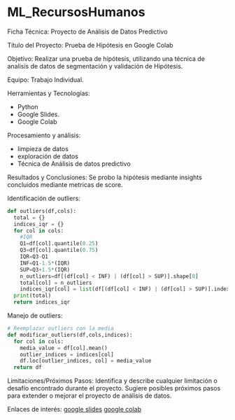 # ML_RecursosHumanos

Ficha Técnica: Proyecto de Análisis de Datos Predictivo

Título del Proyecto: Prueba de Hipótesis en Google Colab

Objetivo:
Realizar una prueba de hipótesis, utilizando una técnica de analisis de datos de segmentación y validación de Hipótesis.

Equipo:
Trabajo Individual.

Herramientas y Tecnologías:
- Python
- Google Slides.
- Google Colab

Procesamiento y análisis:
- limpieza de datos
- exploración de datos
- Técnica de Análisis de datos predictivo
  
Resultados y Conclusiones:
Se probo la hipótesis mediante insights concluidos mediante metricas de score.

Identificación de outliers:

```python
def outliers(df,cols):
  total = {}
  indices_iqr = {}
  for col in cols:
    #IQR
    Q1=df[col].quantile(0.25)
    Q3=df[col].quantile(0.75)
    IQR=Q3-Q1
    INF=Q1-1.5*(IQR)
    SUP=Q3+1.5*(IQR)
    n_outliers=df[(df[col] < INF) | (df[col] > SUP)].shape[0]
    total[col] = n_outliers
    indices_iqr[col] = list(df[(df[col] < INF) | (df[col] > SUP)].index)
  print(total)
  return indices_iqr
```

Manejo de outliers:

```python
# Reemplazar outliers con la media
def modificar_outliers(df,cols,indices):
  for col in cols:
    media_value = df[col].mean()
    outlier_indices = indices[col]
    df.loc[outlier_indices, col] = media_value
  return df
```



Limitaciones/Próximos Pasos:
Identifica y describe cualquier limitación o desafío encontrado durante el proyecto.
Sugiere posibles próximos pasos para extender o mejorar el proyecto de análisis de datos.

Enlaces de interés:
[google slides](https://docs.google.com/presentation/d/18w-sUDPOgsIeiKR9T8BsRMs_BPv5BhhacqgVicb1O3I/edit?usp=sharing)
[google colab](https://colab.research.google.com/drive/1_LCcQKfHfcgpuOnr9-IEP2Z0VaE0DsKA?usp=sharing)
